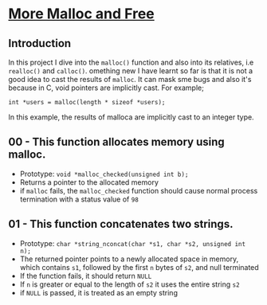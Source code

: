 # <ins>More Malloc and Free</ins>

## Introduction
In this project I dive into the `malloc()` function and also into its relatives, i.e `realloc()` and `calloc()`. omething new I have learnt so far is that it is not a good idea to cast the results of `malloc`. It can mask sme bugs and also it's because in C, void pointers are implicitly cast. For example;
```
int *users = malloc(length * sizeof *users);
```
In this example, the results of malloca are implicitly cast to an integer type.

## 00 - This function allocates memory using malloc.
- Prototype: `void *malloc_checked(unsigned int b);`
- Returns a pointer to the allocated memory
- if `malloc` fails, the `malloc_checked` function should cause normal process termination with a status value of `98`

## 01 - This function concatenates two strings.
- Prototype: `char *string_nconcat(char *s1, char *s2, unsigned int n);`
- The returned pointer points to a newly allocated space in memory, which contains `s1`, followed by the first `n` bytes of `s2`, and null terminated
- If the function fails, it should return `NULL`
- If `n` is greater or equal to the length of `s2` it uses the entire string `s2`
- if `NULL` is passed, it is treated as an empty string
